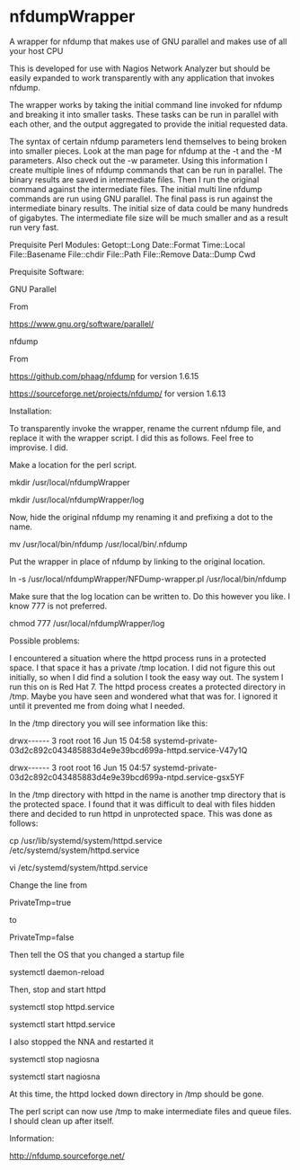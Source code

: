 # nfdumpWrapper
A wrapper for nfdump that makes use of GNU parallel and makes use of all your host CPU

This is developed for use with Nagios Network Analyzer but should be easily expanded to work transparently
with any application that invokes nfdump.

The wrapper works by taking the initial command line invoked for nfdump and breaking it into smaller tasks. These tasks can be run in parallel with each other, and the output aggregated to provide the initial requested data. 

The syntax of certain nfdump parameters lend themselves to being broken into smaller pieces. Look at the man page for nfdump at the -t and the -M parameters. Also check out the -w parameter. Using this information I create multiple lines of nfdump commands that can be run in parallel. The binary results are saved in intermediate files. Then I run the original command against the intermediate files. The initial multi line nfdump commands are run using GNU parallel. The final pass is run against the intermediate binary results. The initial size of data could be many hundreds of gigabytes. The intermediate file size will be much smaller and as a result run very fast.

Prequisite Perl Modules:
Getopt::Long
Date::Format
Time::Local
File::Basename
File::chdir
File::Path
File::Remove
Data::Dump
Cwd

Prequisite Software:

GNU Parallel 

From

  https://www.gnu.org/software/parallel/

nfdump

From 

  https://github.com/phaag/nfdump           for version 1.6.15

  https://sourceforge.net/projects/nfdump/  for version 1.6.13

Installation:

To transparently invoke the wrapper, rename the current nfdump file, and replace it with the wrapper script.
I did this as follows. Feel free to improvise. I did.

Make a location for the perl script.

mkdir /usr/local/nfdumpWrapper

mkdir /usr/local/nfdumpWrapper/log


Now, hide the original nfdump my renaming it and prefixing a dot to the name.

mv /usr/local/bin/nfdump /usr/local/bin/.nfdump


Put the wrapper in place of nfdump by linking to the original location.

ln -s /usr/local/nfdumpWrapper/NFDump-wrapper.pl /usr/local/bin/nfdump


Make sure that the log location can be written to. Do this however you like. I know 777 is not preferred.

chmod 777 /usr/local/nfdumpWrapper/log


Possible problems:

I encountered a situation where the httpd process runs in a protected space. I that space it has a private /tmp location. I did not figure this out initially, so when I did find a solution I took the easy way out. The system I run this on is Red Hat 7. The httpd process creates a protected directory in /tmp. Maybe you have seen and wondered what that was for. I ignored it until it prevented me from doing what I needed.


In the /tmp directory you will see information like this:

drwx------ 3 root root 16 Jun 15 04:58 systemd-private-03d2c892c043485883d4e9e39bcd699a-httpd.service-V47y1Q

drwx------ 3 root root 16 Jun 15 04:57 systemd-private-03d2c892c043485883d4e9e39bcd699a-ntpd.service-gsx5YF


In the /tmp directory with httpd in the name is another tmp directory that is the protected space. I found that it was difficult to deal with files hidden there and decided to run httpd in unprotected space. This was done as follows:

cp /usr/lib/systemd/system/httpd.service /etc/systemd/system/httpd.service

vi /etc/systemd/system/httpd.service

Change the line from

PrivateTmp=true

to

PrivateTmp=false


Then tell the OS that you changed a startup file

systemctl daemon-reload


Then, stop and start httpd

systemctl stop httpd.service

systemctl start httpd.service


I also stopped the NNA and restarted it

systemctl stop nagiosna

systemctl start nagiosna


At this time, the httpd locked down directory in /tmp should be gone.


The perl script can now use /tmp to make intermediate files and queue files. I should clean up after itself.


Information:

http://nfdump.sourceforge.net/

